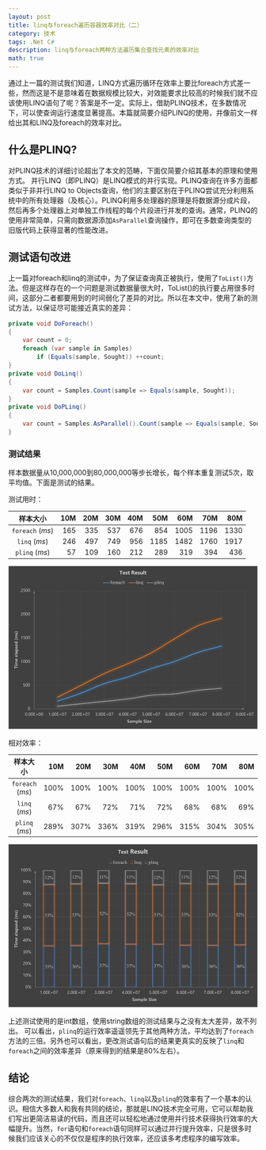 ```yaml
---
layout: post
title: linq与foreach遍历容器效率对比（二）
category: 技术
tags: .Net C#
description: linq与foreach两种方法遍历集合查找元素的效率对比
math: true
---
```


通过上一篇的测试我们知道，LINQ方式遍历循环在效率上要比foreach方式差一些，然而这是不是意味着在数据规模比较大，对效能要求比较高的时候我们就不应该使用LINQ语句了呢？答案是不一定。实际上，借助PLINQ技术，在多数情况下，可以使查询运行速度显著提高。本篇就简要介绍PLINQ的使用，并像前文一样给出其和LINQ及foreach的效率对比。

<!-- more -->

## 什么是PLINQ?

对PLINQ技术的详细讨论超出了本文的范畴，下面仅简要介绍其基本的原理和使用方式。
并行LINQ（即PLINQ）是LINQ模式的并行实现。PLINQ查询在许多方面都类似于非并行LINQ to
Objects查询，他们的主要区别在于PLINQ尝试充分利用系统中的所有处理器（及核心）。PLINQ利用多处理器的原理是将数据源分成片段，然后再多个处理器上对单独工作线程的每个片段进行并发的查询。通常，PLINQ的使用非常简单，只需向数据源添加`AsParallel`查询操作，即可在多数查询类型的旧版代码上获得显著的性能改进。

## 测试语句改进

上一篇对foreach和linq的测试中，为了保证查询真正被执行，使用了`ToList()`方法。但是这样存在的一个问题是测试数据量很大时，ToList()的执行要占用很多时间，这部分二者都要用到的时间弱化了差异的对比。所以在本文中，使用了新的测试方法，以保证尽可能接近真实的差异：

```C#
private void DoForeach() 
{
    var count = 0;
    foreach (var sample in Samples) 
        if (Equals(sample, Sought)) ++count;
}
private void DoLinq()
{
    var count = Samples.Count(sample => Equals(sample, Sought));
}
private void DoPLinq() 
{
    var count = Samples.AsParallel().Count(sample => Equals(sample, Sought));
}
```

### 测试结果

样本数据量从10,000,000到80,000,000等步长增长，每个样本重复测试5次，取平均值。下面是测试的结果。

测试用时：

|样本大小|10M|20M|30M|40M|50M|60M|70M|80M|
|:------:|-------:|-------:|-------:|-------:|-------:|-------:|-------:|-------:|
|`foreach` (*ms*)|165|335|537|676|854|1005|1196|1330|
|`linq` (*ms*)   |246|497|749|956|1185|1482|1760|1917|
|`plinq` (*ms*)  |57|109|160|212|289|319|394|436|

![Chart of eff](/res/img/2015-04-27-linq-efficiency-2/result-eff.jpg)

相对效率：

|样本大小|10M|20M|30M|40M|50M|60M|70M|80M|
|:------:|-------:|-------:|-------:|-------:|-------:|-------:|-------:|-------:|
|`foreach` (*ms*)|100%|100%|100%|100%|100%|100%|100%|100%|
|`linq` (*ms*)   |67%|67%|72%|71%|72%|68%|68%|69%|
|`plinq` (*ms*)  |289%|307%|336%|319%|296%|315%|304%|305%|

![Chart of relative eff](/res/img/2015-04-27-linq-efficiency-2/result-relative-eff.jpg)

上述测试使用的是int数组，使用string数组的测试结果与之没有太大差异，故不列出。
可以看出，`plinq`的运行效率遥遥领先于其他两种方法，平均达到了`foreach`方法的三倍。另外也可以看出，更改测试语句后的结果更真实的反映了`linq`和`foreach`之间的效率差异（原来得到的结果是80%左右）。

## 结论
综合两次的测试结果，我们对`foreach`、`linq`以及`plinq`的效率有了一个基本的认识。相信大多数人和我有共同的结论，那就是LINQ技术完全可用，它可以帮助我们写出更简洁易读的代码，而且还可以轻松地通过使用并行技术获得执行效率的大幅提升。当然，`for`语句和`foreach`语句同样可以通过并行提升效率，只是很多时候我们应该关心的不仅仅是程序的执行效率，还应该多考虑程序的编写效率。
